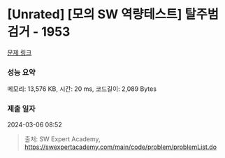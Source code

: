 # [Unrated] [모의 SW 역량테스트] 탈주범 검거 - 1953 

[문제 링크](https://swexpertacademy.com/main/code/problem/problemDetail.do?contestProbId=AV5PpLlKAQ4DFAUq) 

### 성능 요약

메모리: 13,576 KB, 시간: 20 ms, 코드길이: 2,089 Bytes

### 제출 일자

2024-03-06 08:52



> 출처: SW Expert Academy, https://swexpertacademy.com/main/code/problem/problemList.do